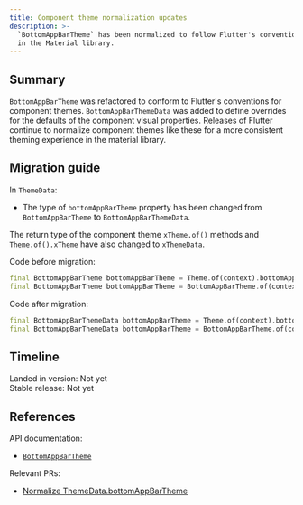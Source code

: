 ```yaml
---
title: Component theme normalization updates
description: >-
  `BottomAppBarTheme` has been normalized to follow Flutter's convention for component themes 
  in the Material library.
---
```


## Summary

`BottomAppBarTheme` was refactored to conform to Flutter's conventions for component themes. 
`BottomAppBarThemeData` was added to define overrides for the defaults of the component visual 
properties.
Releases of Flutter continue to normalize component themes like these for
a more consistent theming experience in the material library.

## Migration guide

In `ThemeData`:

- The type of `bottomAppBarTheme` property has been
  changed from `BottomAppBarTheme` to `BottomAppBarThemeData`.

The return type of the component theme `xTheme.of()` methods and
`Theme.of().xTheme` have also changed to `xThemeData`.

Code before migration:

```dart
final BottomAppBarTheme bottomAppBarTheme = Theme.of(context).bottomAppBarTheme;
final BottomAppBarTheme bottomAppBarTheme = BottomAppBarTheme.of(context);
```

Code after migration:

```dart
final BottomAppBarThemeData bottomAppBarTheme = Theme.of(context).bottomAppBarTheme;
final BottomAppBarThemeData bottomAppBarTheme = BottomAppBarTheme.of(context);
```

## Timeline

Landed in version: Not yet<br>
Stable release: Not yet

## References

API documentation:

* [`BottomAppBarTheme`][]

Relevant PRs:

* [Normalize ThemeData.bottomAppBarTheme][]

[`BottomAppBarTheme`]: {{site.api}}/flutter/material/BottomAppBarTheme-class.html
[Normalize ThemeData.bottomAppBarTheme]: {{site.repo.flutter}}/pull/168586

